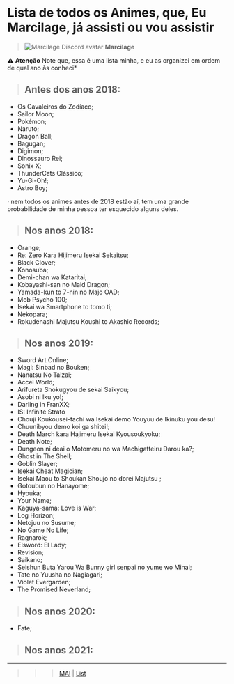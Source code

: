 # Lista de todos os Animes, que, Eu Marcilage, já assisti ou vou assistir
> ![Marcilage Discord avatar](https://cdn.discordapp.com/avatars/679384313980125184/a_7ed581299d04c1e29aa0beab2809bf85.gif?size=64) <span>**Marcilage**</span>


⚠️ **Atenção** Note que, essa é uma lista minha, e eu as organizei em ordem de qual ano às conheci*</br>

> ## Antes dos anos 2018:
* Os Cavaleiros do Zodíaco;
* Sailor Moon;
* Pokémon;
* Naruto;
* Dragon Ball;
* Bagugan;
* Digimon;
* Dinossauro Rei;
* Sonix X;
* ThunderCats Clássico;
* Yu-Gi-Oh!;
* Astro  Boy;

· nem todos os animes antes de 2018 estão aí, tem uma grande probabilidade de minha pessoa ter esquecido alguns deles.

> ## Nos anos 2018:
* Orange;
* Re: Zero Kara Hijimeru Isekai Sekaitsu;
* Black Clover;
* Konosuba;
* Demi-chan wa Kataritai;
* Kobayashi-san no Maid Dragon;
* Yamada-kun to 7-nin no Majo OAD;
* Mob Psycho 100;
* Isekai wa Smartphone to tomo ti;
* Nekopara;
* Rokudenashi Majutsu Koushi to Akashic Records;

> ## Nos anos 2019:
* Sword Art Online;
* Magi: Sinbad no Bouken;
* Nanatsu No Taizai;
* Accel World;
* Arifureta Shokugyou de sekai Saikyou;
* Asobi ni Iku yo!;
* Darling in FranXX;
* IS: Infinite Strato
* Chouji Koukousei-tachi wa Isekai demo Youyuu de Ikinuku you desu! <!-- Nome grande prá porra! -->
* Chuunibyou demo koi ga shitei!;
* Death March kara Hajimeru Isekai Kyousoukyoku;
* Death Note;
* Dungeon ni deai o Motomeru no wa Machigatteiru Darou ka?;
* Ghost in The Shell;
* Goblin Slayer;
* Isekai Cheat Magician;
* Isekai Maou to Shoukan Shoujo no dorei Majutsu ;
* Gotoubun no Hanayome;
* Hyouka;
* Your Name;
* Kaguya-sama: Love is War;
* Log Horizon;
* Netojuu no Susume;
* No Game No Life;
* Ragnarok;
* Elsword: El Lady;
* Revision;
* Saikano;
* Seishun Buta Yarou Wa Bunny girl senpai no yume wo Minai;
* Tate no Yuusha no Nagiagari;
* Violet Evergarden;
* The Promised Neverland;

> ## Nos anos 2020:
* Fate;

> ## Nos anos 2021:

<!-- >> ## Nos anos 2022: -->

---

>>> [MAl](https://www.google.com/) | [List](https://www.google.com/)